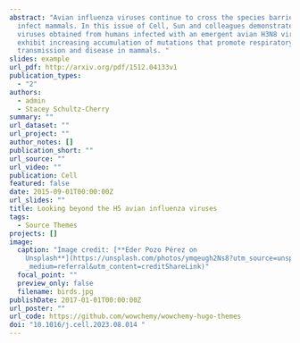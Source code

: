 ```yaml
---
abstract: "Avian influenza viruses continue to cross the species barrier and
  infect mammals. In this issue of Cell, Sun and colleagues demonstrate that
  viruses obtained from humans infected with an emergent avian H3N8 viruses
  exhibit increasing accumulation of mutations that promote respiratory droplet
  transmission and disease in mammals. "
slides: example
url_pdf: http://arxiv.org/pdf/1512.04133v1
publication_types:
  - "2"
authors:
  - admin
  - Stacey Schultz-Cherry
summary: ""
url_dataset: ""
url_project: ""
author_notes: []
publication_short: ""
url_source: ""
url_video: ""
publication: Cell
featured: false
date: 2015-09-01T00:00:00Z
url_slides: ""
title: Looking beyond the H5 avian influenza viruses
tags:
  - Source Themes
projects: []
image:
  caption: "Image credit: [**Eder Pozo Pérez on
    Unsplash**](https://unsplash.com/photos/ymqeugh2Ns8?utm_source=unsplash&utm\
    _medium=referral&utm_content=creditShareLink)"
  focal_point: ""
  preview_only: false
  filename: birds.jpg
publishDate: 2017-01-01T00:00:00Z
url_poster: ""
url_code: https://github.com/wowchemy/wowchemy-hugo-themes
doi: "10.1016/j.cell.2023.08.014 "
---
```

